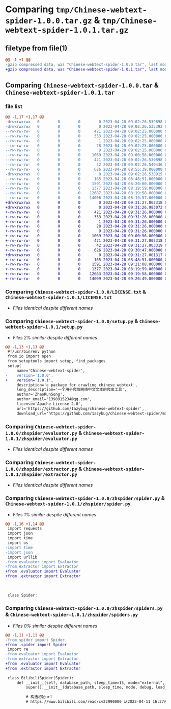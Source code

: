 # Comparing `tmp/Chinese-webtext-spider-1.0.0.tar.gz` & `tmp/Chinese-webtext-spider-1.0.1.tar.gz`

## filetype from file(1)

```diff
@@ -1 +1 @@
-gzip compressed data, was "Chinese-webtext-spider-1.0.0.tar", last modified: Fri Apr 28 09:02:26 2023, max compression
+gzip compressed data, was "Chinese-webtext-spider-1.0.1.tar", last modified: Fri Apr 28 09:31:27 2023, max compression
```

## Comparing `Chinese-webtext-spider-1.0.0.tar` & `Chinese-webtext-spider-1.0.1.tar`

### file list

```diff
@@ -1,17 +1,17 @@
-drwxrwxrwx   0        0        0        0 2023-04-28 09:02:26.539898 Chinese-webtext-spider-1.0.0/
-drwxrwxrwx   0        0        0        0 2023-04-28 09:02:26.535393 Chinese-webtext-spider-1.0.0/Chinese_webtext_spider.egg-info/
--rw-rw-rw-   0        0        0      421 2023-04-28 09:02:25.000000 Chinese-webtext-spider-1.0.0/Chinese_webtext_spider.egg-info/PKG-INFO
--rw-rw-rw-   0        0        0      353 2023-04-28 09:02:25.000000 Chinese-webtext-spider-1.0.0/Chinese_webtext_spider.egg-info/SOURCES.txt
--rw-rw-rw-   0        0        0        1 2023-04-28 09:02:25.000000 Chinese-webtext-spider-1.0.0/Chinese_webtext_spider.egg-info/dependency_links.txt
--rw-rw-rw-   0        0        0       28 2023-04-28 09:02:25.000000 Chinese-webtext-spider-1.0.0/Chinese_webtext_spider.egg-info/requires.txt
--rw-rw-rw-   0        0        0        9 2023-04-28 09:02:25.000000 Chinese-webtext-spider-1.0.0/Chinese_webtext_spider.egg-info/top_level.txt
--rw-rw-rw-   0        0        0     1069 2023-04-28 09:00:56.000000 Chinese-webtext-spider-1.0.0/LICENSE.txt
--rw-rw-rw-   0        0        0      421 2023-04-28 09:02:26.539898 Chinese-webtext-spider-1.0.0/PKG-INFO
--rw-rw-rw-   0        0        0       42 2023-04-28 09:02:26.540436 Chinese-webtext-spider-1.0.0/setup.cfg
--rw-rw-rw-   0        0        0      626 2023-04-28 08:55:38.000000 Chinese-webtext-spider-1.0.0/setup.py
-drwxrwxrwx   0        0        0        0 2023-04-28 09:02:26.538915 Chinese-webtext-spider-1.0.0/zhspider/
--rw-rw-rw-   0        0        0      165 2023-04-28 08:48:51.000000 Chinese-webtext-spider-1.0.0/zhspider/__init__.py
--rw-rw-rw-   0        0        0     1591 2023-04-28 08:20:00.000000 Chinese-webtext-spider-1.0.0/zhspider/evaluator.py
--rw-rw-rw-   0        0        0     1377 2023-04-28 08:19:59.000000 Chinese-webtext-spider-1.0.0/zhspider/extractor.py
--rw-rw-rw-   0        0        0    12687 2023-04-28 08:19:58.000000 Chinese-webtext-spider-1.0.0/zhspider/spider.py
--rw-rw-rw-   0        0        0    14006 2023-04-28 08:19:57.000000 Chinese-webtext-spider-1.0.0/zhspider/spiders.py
+drwxrwxrwx   0        0        0        0 2023-04-28 09:31:27.002318 Chinese-webtext-spider-1.0.1/
+drwxrwxrwx   0        0        0        0 2023-04-28 09:31:26.983072 Chinese-webtext-spider-1.0.1/Chinese_webtext_spider.egg-info/
+-rw-rw-rw-   0        0        0      421 2023-04-28 09:31:26.000000 Chinese-webtext-spider-1.0.1/Chinese_webtext_spider.egg-info/PKG-INFO
+-rw-rw-rw-   0        0        0      353 2023-04-28 09:31:26.000000 Chinese-webtext-spider-1.0.1/Chinese_webtext_spider.egg-info/SOURCES.txt
+-rw-rw-rw-   0        0        0        1 2023-04-28 09:31:26.000000 Chinese-webtext-spider-1.0.1/Chinese_webtext_spider.egg-info/dependency_links.txt
+-rw-rw-rw-   0        0        0       28 2023-04-28 09:31:26.000000 Chinese-webtext-spider-1.0.1/Chinese_webtext_spider.egg-info/requires.txt
+-rw-rw-rw-   0        0        0        9 2023-04-28 09:31:26.000000 Chinese-webtext-spider-1.0.1/Chinese_webtext_spider.egg-info/top_level.txt
+-rw-rw-rw-   0        0        0     1069 2023-04-28 09:00:56.000000 Chinese-webtext-spider-1.0.1/LICENSE.txt
+-rw-rw-rw-   0        0        0      421 2023-04-28 09:31:27.002318 Chinese-webtext-spider-1.0.1/PKG-INFO
+-rw-rw-rw-   0        0        0       42 2023-04-28 09:31:27.003319 Chinese-webtext-spider-1.0.1/setup.cfg
+-rw-rw-rw-   0        0        0      626 2023-04-28 09:30:47.000000 Chinese-webtext-spider-1.0.1/setup.py
+drwxrwxrwx   0        0        0        0 2023-04-28 09:31:27.001317 Chinese-webtext-spider-1.0.1/zhspider/
+-rw-rw-rw-   0        0        0      165 2023-04-28 08:48:51.000000 Chinese-webtext-spider-1.0.1/zhspider/__init__.py
+-rw-rw-rw-   0        0        0     1591 2023-04-28 09:21:08.000000 Chinese-webtext-spider-1.0.1/zhspider/evaluator.py
+-rw-rw-rw-   0        0        0     1377 2023-04-28 08:19:59.000000 Chinese-webtext-spider-1.0.1/zhspider/extractor.py
+-rw-rw-rw-   0        0        0    12663 2023-04-28 09:19:58.000000 Chinese-webtext-spider-1.0.1/zhspider/spider.py
+-rw-rw-rw-   0        0        0    14009 2023-04-28 09:20:49.000000 Chinese-webtext-spider-1.0.1/zhspider/spiders.py
```

### Comparing `Chinese-webtext-spider-1.0.0/LICENSE.txt` & `Chinese-webtext-spider-1.0.1/LICENSE.txt`

 * *Files identical despite different names*

### Comparing `Chinese-webtext-spider-1.0.0/setup.py` & `Chinese-webtext-spider-1.0.1/setup.py`

 * *Files 2% similar despite different names*

```diff
@@ -1,13 +1,13 @@
 #!/usr/bin/env python
 from io import open
 from setuptools import setup, find_packages
 setup(
     name='Chinese-webtext-spider',
-    version='1.0.0',
+    version='1.0.1',
     description='a package for crawling chinese webtext',
     long_description='一个用于爬取网络中文文本的爬虫工具',
     author='ZhaoRunSong',
     author_email='1398915234@qq.com',
     license='Apache License 2.0',
     url='https://github.com/1azybug/chinese-webtext-spider',
     download_url='https://github.com/1azybug/chinese-webtext-spider/master.zip',
```

### Comparing `Chinese-webtext-spider-1.0.0/zhspider/evaluator.py` & `Chinese-webtext-spider-1.0.1/zhspider/evaluator.py`

 * *Files identical despite different names*

### Comparing `Chinese-webtext-spider-1.0.0/zhspider/extractor.py` & `Chinese-webtext-spider-1.0.1/zhspider/extractor.py`

 * *Files identical despite different names*

### Comparing `Chinese-webtext-spider-1.0.0/zhspider/spider.py` & `Chinese-webtext-spider-1.0.1/zhspider/spider.py`

 * *Files 1% similar despite different names*

```diff
@@ -1,16 +1,14 @@
 import requests
 import json
 import time
 import os
-import time
-import json
 import urllib
-from evaluator import Evaluator
-from extractor import Extractor
+from .evaluator import Evaluator
+from .extractor import Extractor
 
 
 
 class Spider:
```

### Comparing `Chinese-webtext-spider-1.0.0/zhspider/spiders.py` & `Chinese-webtext-spider-1.0.1/zhspider/spiders.py`

 * *Files 0% similar despite different names*

```diff
@@ -1,11 +1,11 @@
-from spider import Spider
+from .spider import Spider
 import re
-from evaluator import Evaluator
-from extractor import Extractor
+from .evaluator import Evaluator
+from .extractor import Extractor
 
 class BilibiliSpider(Spider):
     def __init__(self, database_path, sleep_time=15, mode="external", debug=True, load_old=False):
         super().__init__(database_path, sleep_time, mode, debug, load_old)
         
         # 构造初始url
         # https://www.bilibili.com/read/cv22990000 从2023-04-11 16:27开始往前爬
```

